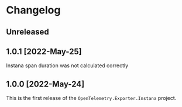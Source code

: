 # Changelog

## Unreleased

## 1.0.1 [2022-May-25]
Instana span duration was not calculated correctly

## 1.0.0 [2022-May-24]

This is the first release of the `OpenTelemetry.Exporter.Instana`
project.
